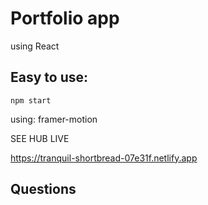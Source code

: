 # Portfolio app

using React 


## Easy to use:

```
npm start
```
using: framer-motion

SEE HUB LIVE
  
https://tranquil-shortbread-07e31f.netlify.app 

## Questions


